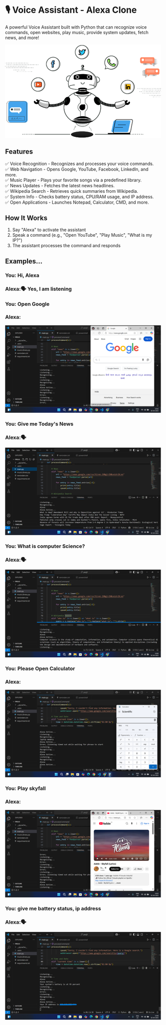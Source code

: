 # 🎙️ Voice Assistant - Alexa Clone
A powerful Voice Assistant built with Python that can recognize voice commands, open websites, play music, provide system updates, fetch news, and more!

![img alt](https://github.com/Tridibesh-033/Voice_Assistant-Alexa/blob/main/va.png?raw=true)

## Features  
✅ Voice Recognition - Recognizes and processes your voice commands.  
✅ Web Navigation - Opens Google, YouTube, Facebook, LinkedIn, and more.  
✅ Music Player - Plays your favorite songs via a predefined library.  
✅ News Updates - Fetches the latest news headlines.  
✅ Wikipedia Search - Retrieves quick summaries from Wikipedia.  
✅ System Info - Checks battery status, CPU/RAM usage, and IP address.  
✅ Open Applications - Launches Notepad, Calculator, CMD, and more.  

## How It Works
1.	Say "Alexa" to activate the assistant
2.	Speak a command (e.g., "Open YouTube", "Play Music", "What is my IP?")
3.	The assistant processes the command and responds

## Examples...
### You: Hi, Alexa
### Alexa:🗣️ Yes, I am listening
### You: Open Google
### Alexa: 
![img alt](https://github.com/Tridibesh-033/Voice_Assistant-Alexa/blob/main/g.png?raw=true)

### You: Give me Today's News
### Alexa:🗣️ 
![img alt](https://github.com/Tridibesh-033/Voice_Assistant-Alexa/blob/main/nw.png?raw=true)

### You: What is computer Science?
### Alexa:🗣️ 
![img alt](https://github.com/Tridibesh-033/Voice_Assistant-Alexa/blob/main/wiki.png?raw=true)

### You: Please Open Calculator
### Alexa: 
![img alt](https://github.com/Tridibesh-033/Voice_Assistant-Alexa/blob/main/c.png?raw=true)

### You: Play skyfall
### Alexa: 
![img alt](https://github.com/Tridibesh-033/Voice_Assistant-Alexa/blob/main/skf.png?raw=true)

### You: give me battery status, ip address
### Alexa:🗣️
![img alt](https://github.com/Tridibesh-033/Voice_Assistant-Alexa/blob/main/bip.png?raw=true)










